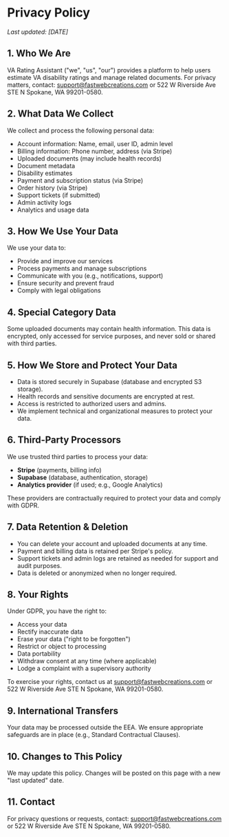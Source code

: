 # Privacy Policy
_Last updated: [DATE]_

## 1. Who We Are
VA Rating Assistant ("we", "us", "our") provides a platform to help users estimate VA disability ratings and manage related documents. For privacy matters, contact: support@fastwebcreations.com or 522 W Riverside Ave STE N Spokane, WA 99201-0580.

## 2. What Data We Collect
We collect and process the following personal data:
- Account information: Name, email, user ID, admin level
- Billing information: Phone number, address (via Stripe)
- Uploaded documents (may include health records)
- Document metadata
- Disability estimates
- Payment and subscription status (via Stripe)
- Order history (via Stripe)
- Support tickets (if submitted)
- Admin activity logs
- Analytics and usage data

## 3. How We Use Your Data
We use your data to:
- Provide and improve our services
- Process payments and manage subscriptions
- Communicate with you (e.g., notifications, support)
- Ensure security and prevent fraud
- Comply with legal obligations

## 4. Special Category Data
Some uploaded documents may contain health information. This data is encrypted, only accessed for service purposes, and never sold or shared with third parties.

## 5. How We Store and Protect Your Data
- Data is stored securely in Supabase (database and encrypted S3 storage).
- Health records and sensitive documents are encrypted at rest.
- Access is restricted to authorized users and admins.
- We implement technical and organizational measures to protect your data.

## 6. Third-Party Processors
We use trusted third parties to process your data:
- **Stripe** (payments, billing info)
- **Supabase** (database, authentication, storage)
- **Analytics provider** (if used; e.g., Google Analytics)

These providers are contractually required to protect your data and comply with GDPR.

## 7. Data Retention & Deletion
- You can delete your account and uploaded documents at any time.
- Payment and billing data is retained per Stripe's policy.
- Support tickets and admin logs are retained as needed for support and audit purposes.
- Data is deleted or anonymized when no longer required.

## 8. Your Rights
Under GDPR, you have the right to:
- Access your data
- Rectify inaccurate data
- Erase your data ("right to be forgotten")
- Restrict or object to processing
- Data portability
- Withdraw consent at any time (where applicable)
- Lodge a complaint with a supervisory authority

To exercise your rights, contact us at support@fastwebcreations.com or 522 W Riverside Ave STE N Spokane, WA 99201-0580.

## 9. International Transfers
Your data may be processed outside the EEA. We ensure appropriate safeguards are in place (e.g., Standard Contractual Clauses).

## 10. Changes to This Policy
We may update this policy. Changes will be posted on this page with a new "last updated" date.

## 11. Contact
For privacy questions or requests, contact: support@fastwebcreations.com or 522 W Riverside Ave STE N Spokane, WA 99201-0580. 